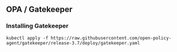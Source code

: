 ## OPA / Gatekeeper

### Installing Gatekeeper

```
kubectl apply -f https://raw.githubusercontent.com/open-policy-agent/gatekeeper/release-3.7/deploy/gatekeeper.yaml
```

